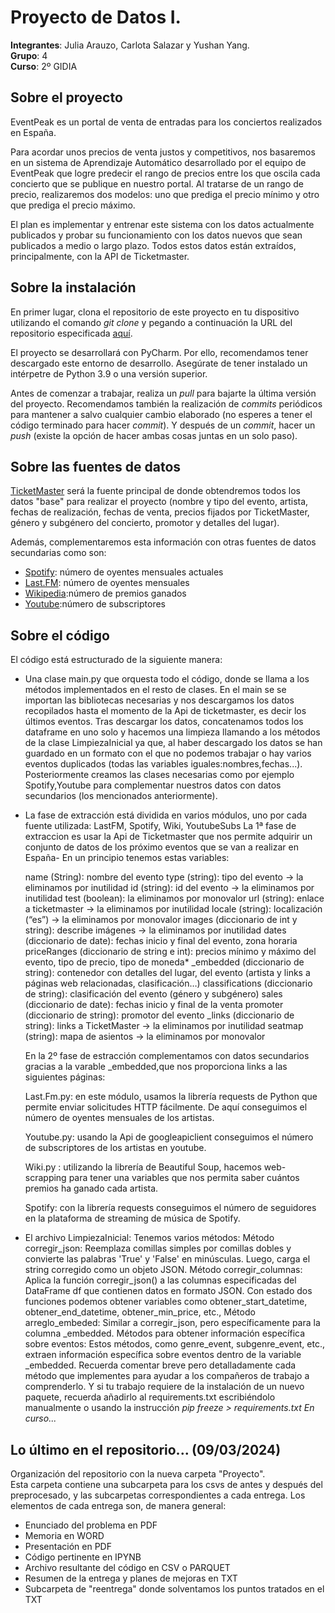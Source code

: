  # Proyecto de Datos I.
 
__Integrantes__: Julia Arauzo, Carlota Salazar y Yushan Yang. \
__Grupo__: 4 \
__Curso__: 2º GIDIA

## Sobre el proyecto
EventPeak es un portal de venta de entradas para los conciertos realizados en España. 

Para acordar unos precios de venta justos y competitivos, nos basaremos en un sistema de Aprendizaje Automático desarrollado por el equipo de EventPeak que logre predecir el rango de precios entre los que oscila cada concierto que se publique en nuestro portal. Al tratarse de un rango de precio, realizaremos dos modelos: uno que prediga el precio mínimo y otro que prediga el precio máximo.

El plan es implementar y entrenar este sistema con los datos actualmente publicados y probar su funcionamiento con los datos nuevos que sean publicados a medio o largo plazo.
Todos estos datos están extraídos, principalmente, con la API de Ticketmaster.

## Sobre la instalación
En primer lugar, clona el repositorio de este proyecto en tu dispositivo utilizando el comando _git clone_ y pegando a continuación la URL del repositorio especificada [aquí](https://github.com/yushyng/proyecto_aa.git).

El proyecto se desarrollará con PyCharm. Por ello, recomendamos tener descargado este entorno de desarrollo. Asegúrate de tener instalado un intérpetre de Python 3.9 o una versión superior.

Antes de comenzar a trabajar, realiza un _pull_ para bajarte la última versión del proyecto. Recomendamos también la realización de _commits_ periódicos para mantener a salvo cualquier cambio elaborado (no esperes a tener el código terminado para hacer _commit_). Y después de un _commit_, hacer un _push_ (existe la opción de hacer ambas cosas juntas en un solo paso).

## Sobre las fuentes de datos
[TicketMaster](https://www.ticketmaster.es/?utm_source=TM-google&utm_medium=cpc&utm_campaign=co:ES+%7C+an:Pure+Brand+%7C+obj:Sales+%7C+chl:Gb+%7C+cat:Branded+%7C+bud:TM+%7C+a:B1+%7C+tp:TMES+%7C+pn:+%7C+p:+%7C+ag:+%7C+fc:Manual+%7C+lc:ES&utm_content=paid&awtrc=true&utm_source=TM-google&camefrom=%7B%7Bcampaign.name%7D%7D&awtrc=true&gad_source=1&gclid=CjwKCAjwzN-vBhAkEiwAYiO7oNkvHFfNBeLpD6kto_Xb09hfWnR9rEUHBd3_2zWZUXSMJfMmf59B8BoCDlwQAvD_BwE&gclsrc=aw.ds) será la fuente principal de donde obtendremos todos los datos "base" para realizar el proyecto (nombre y tipo del evento, artista, fechas de realización, fechas de venta, precios fijados por TicketMaster, género y subgénero del concierto, promotor y detalles del lugar). 

Además, complementaremos esta información con otras fuentes de datos secundarias como son:
- [Spotify](https://open.spotify.com/intl-es): número de oyentes mensuales actuales
- [Last.FM](https://www.last.fm/es/): número de oyentes mensuales
- [Wikipedia](https://es.wikipedia.org/wiki/Wikipedia:Portada):número de premios ganados
- [Youtube](https://www.youtube.com/):número de subscriptores


## Sobre el código
El código está estructurado de la siguiente manera:
- Una clase main.py que orquesta todo el código, donde se llama a los métodos implementados en el resto de clases.
   En el main se se importan las bibliotecas necesarias y nos descargamos los datos recopilados hasta el momento de la Api de ticketmaster, es decir los últimos eventos.
   Tras descargar los datos, concatenamos todos los dataframe en uno solo y hacemos una limpieza llamando a los métodos de la clase LimpiezaInicial ya que, al haber descargado los 
   datos se han guardado en un formato con el que no podemos trabajar o hay varios eventos duplicados (todas las variables iguales:nombres,fechas...).
   Posteriormente creamos las clases necesarias como por ejemplo Spotify,Youtube para complementar nuestros datos con datos secundarios (los mencionados anteriormente).
- La fase de extracción está dividida en varios módulos, uno por cada fuente utilizada: LastFM, Spotify, Wiki, YoutubeSubs
  La 1ª fase de extraccion es usar la Api de Ticketmaster que nos permite adquirir un conjunto de datos de los próximo eventos que se van a realizar en España-
  En un principio tenemos estas variables:
  
    name (String): nombre del evento
    type (string): tipo del evento → la eliminamos por inutilidad
    id (string): id del evento → la eliminamos por inutilidad
    test (boolean): la eliminamos por monovalor
    url (string): enlace a ticketmaster → la eliminamos por inutilidad
    locale (string): localización (“es”) → la eliminamos por monovalor
    images (diccionario de int y string): describe imágenes → la eliminamos por inutilidad
    dates (diccionario de date): fechas inicio y final del evento, zona horaria
    priceRanges (diccionario de string e int): precios mínimo y máximo del evento, tipo de precio, tipo de moneda*
    _embedded (diccionario de string): contenedor con detalles del lugar, del evento (artista y links a páginas web relacionadas, clasificación…)
    classifications (diccionario de string): clasificación del evento (género y subgénero)
    sales (diccionario de date): fechas inicio y final de la venta
    promoter (diccionario de string): promotor del evento
    _links (diccionario de string): links a TicketMaster → la eliminamos por inutilidad
    seatmap (string): mapa de asientos → la eliminamos por monovalor
  
  En la 2º fase de estracción complementamos con datos secundarios gracias a la varable _embedded,que nos proporciona links a las siguientes páginas:
  
  Last.Fm.py: en este módulo, usamos la librería requests de Python que permite enviar solicitudes HTTP fácilmente. De aquí conseguimos el número de oyentes mensuales de los artistas.
  
  Youtube.py: usando la Api de googleapiclient conseguimos el número de subscriptores de los artistas en youtube.
  
  Wiki.py : utilizando la librería de Beautiful Soup, hacemos web-scrapping para tener una variables que nos permita saber cuántos premios ha ganado cada artista.
  
  Spotify: con la librería requests conseguimos el número de seguidores en la plataforma de streaming de música de Spotify.
  
- El archivo LimpiezaInicial:
  Tenemos varios métodos:
  Método corregir_json: Reemplaza comillas simples por comillas dobles y convierte las palabras 'True' y 'False' en minúsculas. Luego, carga el string corregido como un objeto JSON.
  Método corregir_columnas: Aplica la función corregir_json() a las columnas especificadas del DataFrame df que contienen datos en formato JSON.
  Con estado dos funciones podemos obtener variables como obtener_start_datetime, obtener_end_datetime, obtener_min_price, etc., 
  Método arreglo_embeded: Similar a corregir_json, pero específicamente para la columna _embedded.
  Métodos para obtener información específica sobre eventos: Estos métodos, como genre_event, subgenre_event, etc., extraen información específica sobre eventos dentro de la variable     _embedded.
Recuerda comentar breve pero detalladamente cada método que implementes para ayudar a los compañeros de trabajo a comprenderlo.
Y si tu trabajo requiere de la instalación de un nuevo paquete, recuerda añadirlo al requirements.txt escribiéndolo manualmente o usando la instrucción _pip freeze > requirements.txt_
_En curso..._

## Lo último en el repositorio... (09/03/2024)
Organización del repositorio con la nueva carpeta "Proyecto". \
Esta carpeta contiene una subcarpeta para los csvs de antes y después del preprocesado, y las subcarpetas correspondientes a cada entrega.
Los elementos de cada entrega son, de manera general:
 - Enunciado del problema en PDF
 - Memoria en WORD
 - Presentación en PDF
 - Código pertinente en IPYNB
 - Archivo resultante del código en CSV o PARQUET
 - Resumen de la entrega y planes de mejoras en TXT
 - Subcarpeta de "reentrega" donde solventamos los puntos tratados en el TXT
